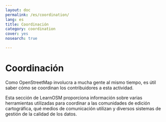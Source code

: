 ```yaml
---
layout: doc
permalink: /es/coordination/
lang: es
title: Coordinación
category: coordination
cover: yes
nosearch: true

---
```


Coordinación
============

Como OpenStreetMap involucra a mucha gente al mismo tiempo, es útil saber cómo se coordinan los contribuidores a esta actividad.

Esta sección de LearnOSM proporciona información sobre varias herramientas utilizadas para coordinar a las comunidades de edición cartográfica, qué medios de comunicación utilizan y diversos sistemas de gestión de la calidad de los datos.
